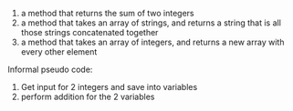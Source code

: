 1. a method that returns the sum of two integers
2. a method that takes an array of strings, and returns a string that is all those strings concatenated together
3. a method that takes an array of integers, and returns a new array with every other element

Informal pseudo code: 
1) Get input for 2 integers and save into variables
2) perform addition for the 2 variables